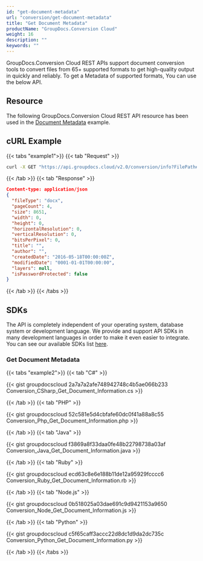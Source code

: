 ```yaml
---
id: "get-document-metadata"
url: "conversion/get-document-metadata"
title: "Get Document Metadata"
productName: "GroupDocs.Conversion Cloud"
weight: 16
description: ""
keywords: ""
---
```

GroupDocs.Conversion Cloud REST APIs support document conversion tools to convert files from 65+ supported formats to get high-quality output in quickly and reliably. To get a Metadata of supported formats, You can use the below API.

## Resource ##

The following GroupDocs.Conversion Cloud REST API resource has been used in the [Document Metadata](https://apireference.groupdocs.cloud/conversion/#/Conversion/GetSupportedConversionTypes) example.

## cURL Example ##

{{< tabs "example1">}} {{< tab "Request" >}}

```bash
curl -X GET "https://api.groupdocs.cloud/v2.0/conversion/info?FilePath#words/four-pages.docx" -H "accept: application/json" -H "authorization: Bearer [Access Token]"
```

{{< /tab >}} {{< tab "Response" >}}

```json
Content-type: application/json
{
  "fileType": "docx",
  "pageCount": 4,
  "size": 8651,
  "width": 0,
  "height": 0,
  "horizontalResolution": 0,
  "verticalResolution": 0,
  "bitsPerPixel": 0,
  "title": "",
  "author": "",
  "createdDate": "2016-05-18T00:00:00Z",
  "modifiedDate": "0001-01-01T00:00:00",
  "layers": null,
  "isPasswordProtected": false
}
```
{{< /tab >}} {{< /tabs >}}

## SDKs ##

The API is completely independent of your operating system, database system or development language. We provide and support API SDKs in many development languages in order to make it even easier to integrate. You can see our available SDKs list [here](https://github.com/groupdocs-conversion-cloud).

### Get Document Metadata ###

{{< tabs "example2">}} {{< tab "C#" >}}

{{< gist groupdocscloud 2a7a7a2afe748942748c4b5ae066b233 Conversion_CSharp_Get_Document_Information.cs >}}

{{< /tab >}} {{< tab "PHP" >}}

{{< gist groupdocscloud 52c581e5d4cbfafe60dc0f41a88a8c55 Conversion_Php_Get_Document_Information.php >}}

{{< /tab >}} {{< tab "Java" >}}

{{< gist groupdocscloud f3869a8f33daa0fe48b22798738a03af Conversion_Java_Get_Document_Information.java >}}

{{< /tab >}} {{< tab "Ruby" >}}

{{< gist groupdocscloud ecd63c8e6e188b11de12a95929fcccc6 Conversion_Ruby_Get_Document_Information.rb >}}

{{< /tab >}} {{< tab "Node.js" >}}

{{< gist groupdocscloud 0b518025a03dae691c9d9421153a9650 Conversion_Node_Get_Document_Information.js >}}

{{< /tab >}} {{< tab "Python" >}}

{{< gist groupdocscloud c5f65caff3accc22d8dc1d9da2dc735c Conversion_Python_Get_Document_Information.py >}}

{{< /tab >}} {{< /tabs >}}
